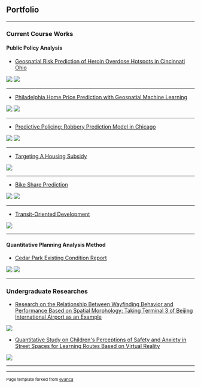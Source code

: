 ## Portfolio

---

### Current Course Works

#### Public Policy Analysis

- [Geospatial Risk Prediction of Heroin Overdose Hotspots in Cincinnati Ohio](https://echinlee.github.io/Public-Policy-Analysis/01-Cincinnati-Heroin-Overdose.html)
<img src="images/final1.jpg?raw=true"/>
<img src="images/final2.jpg?raw=true"/>

---
- [Philadelphia Home Price Prediction with Geospatial Machine Learning](https://echinlee.github.io/Public-Policy-Analysis/Midterm.html)
<img src="images/mid1.jpg?raw=true"/>
<img src="images/mid2.jpg?raw=true"/>

---
- [Predictive Policing: Robbery Prediction Model in Chicago](https://echinlee.github.io/Public-Policy-Analysis/HW4.html)
<img src="images/hw41.jpg?raw=true"/>
<img src="images/hw42.jpg?raw=true"/>

---
- [Targeting A Housing Subsidy](https://echinlee.github.io/Public-Policy-Analysis/HW5.html)
<img src="images/hw5.jpg?raw=true"/>

---
- [Bike Share Prediction]([http://example.com/](https://echinlee.github.io/Public-Policy-Analysis/HW6.html))
<img src="images/hw61.jpg?raw=true"/>
<img src="images/hw62.jpg?raw=true"/>

---
- [Transit-Oriented Development]([http://example.com/](https://echinlee.github.io/Public-Policy-Analysis/HW2.html))
<img src="images/hw2.jpg?raw=true"/>

---

#### Quantitative Planning Analysis Method

- [Cedar Park Existing Condition Report](https://echinlee.github.io/OtherHomework/QuantFinal.pdf)
<img src="images/quant1.jpg?raw=true"/>
<img src="images/quant2.jpg?raw=true"/>

---

### Undergraduate Researches

- [Research on the Relationship Between Wayfinding Behavior and Performance Based on Spatial Morphology: Taking Terminal 3 of Beijing International Airport as an Example](https://echinlee.github.io/OtherHomework/undergraduatethesis.pdf)
<img src="images/undgradthesis.png?raw=true"/>
  
- [Quantitative Study on Children's Perceptions of Safety and Anxiety in Street Spaces for Learning Routes Based on Virtual Reality](https://echinlee.github.io/OtherHomework/undergraduateresearch.pdf)
<img src="images/undgradres.png?raw=true"/>

---




---
<p style="font-size:11px">Page template forked from <a href="https://github.com/evanca/quick-portfolio">evanca</a></p>
<!-- Remove above link if you don't want to attibute -->
